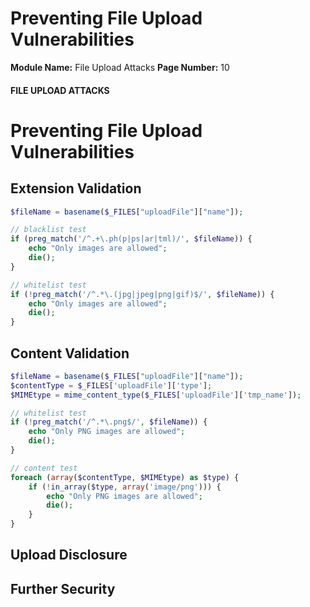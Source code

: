 <!--
 // Platform: Academy
// URL: https://academy.hackthebox.com/module/136/section/1309
// Platform Version: V1
// Module ID: 136
// Module Name: File Upload Attacks
// Module Difficulty: Medium
// Section ID: 1309
// Section Title: Preventing File Upload Vulnerabilities
// Page Title: File Upload Attacks
// Page Number: 10
-->

# Preventing File Upload Vulnerabilities

**Module Name:** File Upload Attacks **Page Number:** 10

#### FILE UPLOAD ATTACKS

# Preventing File Upload Vulnerabilities

## Extension Validation

``` php
$fileName = basename($_FILES["uploadFile"]["name"]);

// blacklist test
if (preg_match('/^.+\.ph(p|ps|ar|tml)/', $fileName)) {
    echo "Only images are allowed";
    die();
}

// whitelist test
if (!preg_match('/^.*\.(jpg|jpeg|png|gif)$/', $fileName)) {
    echo "Only images are allowed";
    die();
}
```

## Content Validation

``` php
$fileName = basename($_FILES["uploadFile"]["name"]);
$contentType = $_FILES['uploadFile']['type'];
$MIMEtype = mime_content_type($_FILES['uploadFile']['tmp_name']);

// whitelist test
if (!preg_match('/^.*\.png$/', $fileName)) {
    echo "Only PNG images are allowed";
    die();
}

// content test
foreach (array($contentType, $MIMEtype) as $type) {
    if (!in_array($type, array('image/png'))) {
        echo "Only PNG images are allowed";
        die();
    }
}
```

## Upload Disclosure

## Further Security

####